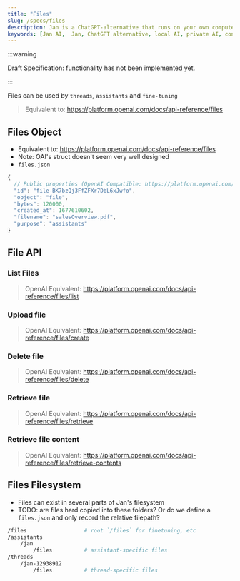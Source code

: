 ```yaml
---
title: "Files"
slug: /specs/files
description: Jan is a ChatGPT-alternative that runs on your own computer, with a local API server.
keywords: [Jan AI,  Jan, ChatGPT alternative, local AI, private AI, conversational AI, no-subscription fee, large language model ]
---
```


:::warning

Draft Specification: functionality has not been implemented yet.

:::

Files can be used by `threads`, `assistants` and `fine-tuning`

> Equivalent to: https://platform.openai.com/docs/api-reference/files

## Files Object

- Equivalent to: https://platform.openai.com/docs/api-reference/files
- Note: OAI's struct doesn't seem very well designed
- `files.json`

```js
{
  // Public properties (OpenAI Compatible: https://platform.openai.com/docs/api-reference/files/object)
  "id": "file-BK7bzQj3FfZFXr7DbL6xJwfo",
  "object": "file",
  "bytes": 120000,
  "created_at": 1677610602,
  "filename": "salesOverview.pdf",
  "purpose": "assistants"
}
```

## File API

### List Files

> OpenAI Equivalent: https://platform.openai.com/docs/api-reference/files/list

### Upload file

> OpenAI Equivalent: https://platform.openai.com/docs/api-reference/files/create

### Delete file

> OpenAI Equivalent: https://platform.openai.com/docs/api-reference/files/delete

### Retrieve file

> OpenAI Equivalent: https://platform.openai.com/docs/api-reference/files/retrieve

### Retrieve file content

> OpenAI Equivalent: https://platform.openai.com/docs/api-reference/files/retrieve-contents

## Files Filesystem

- Files can exist in several parts of Jan's filesystem
- TODO: are files hard copied into these folders? Or do we define a `files.json` and only record the relative filepath?

```sh
/files                  # root `/files` for finetuning, etc
/assistants
    /jan
        /files          # assistant-specific files
/threads
    /jan-12938912
        /files          # thread-specific files
```
